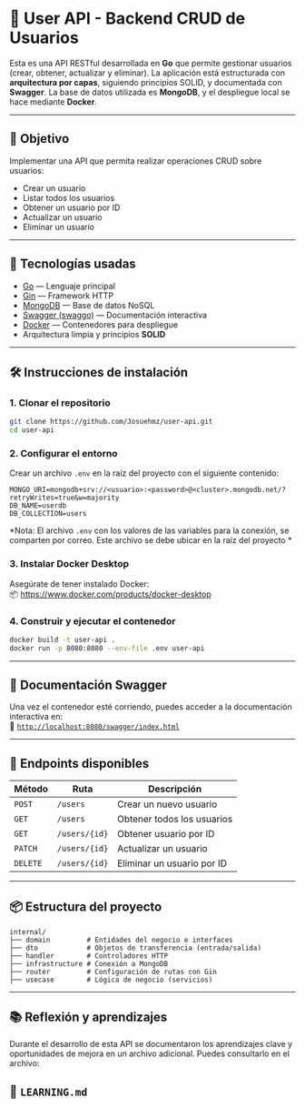 # 🧪 User API - Backend CRUD de Usuarios

Esta es una API RESTful desarrollada en **Go** que permite gestionar usuarios (crear, obtener, actualizar y eliminar). La aplicación está estructurada con **arquitectura por capas**, siguiendo principios SOLID, y documentada con **Swagger**. La base de datos utilizada es **MongoDB**, y el despliegue local se hace mediante **Docker**.

---

## 🎯 Objetivo

Implementar una API que permita realizar operaciones CRUD sobre usuarios:

- Crear un usuario
- Listar todos los usuarios
- Obtener un usuario por ID
- Actualizar un usuario
- Eliminar un usuario

---

## 🚀 Tecnologías usadas

- [Go](https://golang.org/) — Lenguaje principal
- [Gin](https://github.com/gin-gonic/gin) — Framework HTTP
- [MongoDB](https://www.mongodb.com/) — Base de datos NoSQL
- [Swagger (swaggo)](https://github.com/swaggo/gin-swagger) — Documentación interactiva
- [Docker](https://www.docker.com/products/docker-desktop) — Contenedores para despliegue
- Arquitectura limpia y principios **SOLID**

---

## 🛠️ Instrucciones de instalación

### 1. Clonar el repositorio

```bash
git clone https://github.com/Josuehmz/user-api.git
cd user-api
```

### 2. Configurar el entorno

Crear un archivo `.env` en la raíz del proyecto con el siguiente contenido:

```env
MONGO_URI=mongodb+srv://<usuario>:<password>@<cluster>.mongodb.net/?retryWrites=true&w=majority
DB_NAME=userdb
DB_COLLECTION=users
```
*Nota: El archivo `.env` con los valores de las variables para la conexión, se comparten por correo. Este archivo se debe ubicar en la raíz del proyecto *
### 3. Instalar Docker Desktop

Asegúrate de tener instalado Docker:  
📦 https://www.docker.com/products/docker-desktop

### 4. Construir y ejecutar el contenedor

```bash
docker build -t user-api .
docker run -p 8080:8080 --env-file .env user-api
```

---

## 📘 Documentación Swagger

Una vez el contenedor esté corriendo, puedes acceder a la documentación interactiva en:  
📄 [`http://localhost:8080/swagger/index.html`](http://localhost:8080/swagger/index.html)

---

## 📡 Endpoints disponibles

| Método | Ruta                | Descripción                          |
|--------|---------------------|--------------------------------------|
| `POST` | `/users`            | Crear un nuevo usuario               |
| `GET`  | `/users`            | Obtener todos los usuarios           |
| `GET`  | `/users/{id}`       | Obtener usuario por ID               |
| `PATCH`| `/users/{id}`       | Actualizar un usuario   |
| `DELETE`| `/users/{id}`      | Eliminar un usuario por ID           |

---

## 📦 Estructura del proyecto

```
internal/
├── domain         # Entidades del negocio e interfaces
├── dto            # Objetos de transferencia (entrada/salida)
├── handler        # Controladores HTTP
├── infrastructure # Conexión a MongoDB
├── router         # Configuración de rutas con Gin
├── usecase        # Lógica de negocio (servicios)
```

---

## 📚 Reflexión y aprendizajes

Durante el desarrollo de esta API se documentaron los aprendizajes clave y oportunidades de mejora en un archivo adicional. Puedes consultarlo en el archivo:

📄 `LEARNING.md`
---
